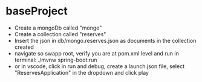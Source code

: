 # baseProject
* Create a mongoDb called "mongo" 
* Create a collection called "reserves"
* Insert the json in db/mongo.reserves.json as documents in the collection created
* navigate so swapp root, verify you are at pom.xml level and run in terminal: ./mvnw spring-boot:run
* or in vscode, click in run and debug, create a launch.json file, select "ReservesApplication" in the dropdown and click play